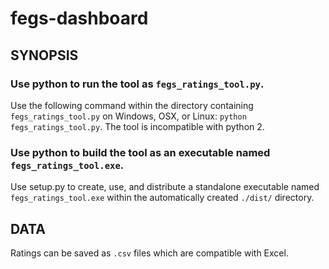 # fegs-dashboard
## SYNOPSIS
### Use python to run the tool as `fegs_ratings_tool.py`.
Use the following command within the directory containing `fegs_ratings_tool.py` on Windows, OSX, or Linux:
`python fegs_ratings_tool.py`. The tool is incompatible with python 2.

### Use python to build the tool as an executable named `fegs_ratings_tool.exe`.
Use setup.py to create, use, and distribute a standalone executable named `fegs_ratings_tool.exe` within the automatically created `./dist/` directory.

## DATA
Ratings can be saved as `.csv` files which are compatible with Excel.
